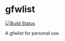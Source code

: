 # gfwlist

[![Build Status](https://travis-ci.com/jiajudu/gfwlist.svg?branch=master)](https://travis-ci.com/jiajudu/gfwlist)

A gfwlist for personal use.
